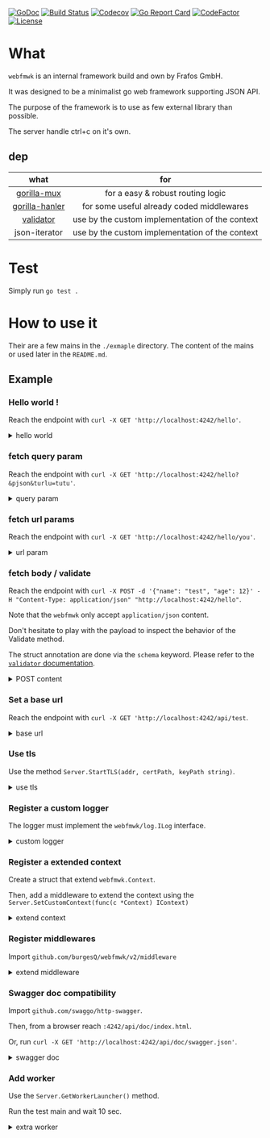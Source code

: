 [![GoDoc](http://img.shields.io/badge/go-documentation-blue.svg?style=flat-square)](http://godoc.org/github.com/burgesQ/webfmwk)
[![Build Status](http://img.shields.io/travis/burgesQ/webfmwk.svg?style=flat-square)](https://travis-ci.org/burgesQ/webfmwk)
[![Codecov](https://img.shields.io/codecov/c/github/burgesQ/webfmwk.svg?style=flat-square)](https://codecov.io/gh/burgesQ/webfmwk)
[![Go Report Card](https://goreportcard.com/badge/github.com/burgesQ/webfmwk?style=flat-square)](https://goreportcard.com/report/github.com/burgesQ/webfmwk)
[![CodeFactor](https://www.codefactor.io/repository/github/burgesq/webfmwk/badge)](https://www.codefactor.io/repository/github/burgesq/webfmwk)
[![License](http://img.shields.io/badge/license-mit-blue.svg?style=flat-square)](https://raw.githubusercontent.com/burgesQ/webfmwk/master/LICENSE)

# What

`webfmwk` is an internal framework build and own by Frafos GmbH. 

It was designed to be a minimalist go web framework supporting JSON API. 

The purpose of the framework is to use as few external library than possible.

The server handle ctrl+c on it's own.

## dep

| what                | for                                             |
| :-:                 | :-:                                             |
| [gorilla-mux][1]    | for a easy & robust routing logic               |
| [gorilla-hanler][2] | for some useful already coded middlewares       |
| [validator][3]       | use by the custom implementation of the context |
| json-iterator       | use by the custom implementation of the context |

# Test

Simply run `go test .`

# How to use it

Their are a few mains in the `./exmaple` directory. The content of the mains or used later in the `README.md`.

## Example

### Hello world !

Reach the endpoint with `curl -X GET 'http://localhost:4242/hello'`.

<details><summary>hello world</summary>
<p>

```go
package main

import (
	"net/http"

	w "github.com/burgesQ/webfmwk/v2"
)

func main() {
	// create server
	s := w.InitServer(true)

	s.GET("/hello", func(c w.IContext) {
		c.JSONBlob(http.StatusOK, []byte(`{ "message": "hello world" }`))
	})

	// start asynchronously on :4242
	go func() {
		s.Start(":4242")
	}()

	// ctrl+c is handled internally
	defer s.WaitAndStop()
}
```

</p>
</details>

### fetch query param

Reach the endpoint with `curl -X GET 'http://localhost:4242/hello?&pjson&turlu=tutu'`.

<details><summary>query param</summary>
<p>


```go
package main

import (
	"net/http"

	w "github.com/burgesQ/webfmwk/v2"
	"github.com/burgesQ/webfmwk/v2/log"
)

func main() {
	// create server
	s := w.InitServer(true)

	s.GET("/hello", func(c w.IContext) {
		var (
			queries   = c.GetQueries()
			pjson, ok = c.GetQuery("pjson")
		)
		if ok {
			log.Errorf("%#v", pjson)
		}
		c.JSON(http.StatusOK, queries)
	})

	// start asynchronously on :4242
	go func() {
		s.Start(":4242")
	}()

	// ctrl+c is handled internally
	defer s.WaitAndStop()
}
```

</p>
</details>

### fetch url params

Reach the endpoint with `curl -X GET 'http://localhost:4242/hello/you'`.

<details><summary>url param</summary>
<p>

```go
package main

import (
	"net/http"

	w "github.com/burgesQ/webfmwk/v2"
)

func main() {
	// create server
	s := w.InitServer(true)

	s.GET("/hello/{id}", func(c w.IContext) {
		c.JSONBlob(http.StatusOK, []byte(`{ "id": "`+c.GetVar("id")+`" }`))
	})

	// start asynchronously on :4242
	go func() {
		s.Start(":4242")
	}()

	// ctrl+c is handled internally
	defer s.WaitAndStop()
}
```

</p>
</details>

### fetch body / validate

Reach the endpoint with `curl -X POST -d '{"name": "test", "age": 12}' -H "Content-Type: application/json" "http://localhost:4242/hello"`.

Note that the `webfmwk` only accept `application/json` content.

Don't hesitate to play with the payload to inspect the behavior of the Validate method.

The struct annotation are done via the `schema` keyword. Please refer to the [`validator` documentation][3].

<details><summary>POST content</summary>
<p>

```go
package main

import (
	"net/http"

	w "github.com/burgesQ/webfmwk/v2"
)

type Content struct {
	Name string `schema:"name" json:"name" validate:"omitempty"`
	Age  int    `schema:"age" json:"age" vallidate:"gte=1"`
}

func main() {
	// create server
	s := w.InitServer(true)

	s.POST("/hello", func(c w.IContext) {
		data := Content{}
		c.FetchContent(&data)
		c.Validate(data)
		c.JSON(http.StatusOK, data)
	})

	// start asynchronously on :4242
	go func() {
		s.Start(":4242")
	}()

	// ctrl+c is handled internally
	defer s.WaitAndStop()
}
```

</p>
</details>

### Set a base url

Reach the endpoint with `curl -X GET 'http://localhost:4242/api/test`.

<details><summary>base url</summary>
<p>

```go
package main

import (
	w "github.com/burgesQ/webfmwk/v2"
)

func main() {
	// init server w/ ctrl+c support
	s := w.InitServer(true)

	s.SetPrefix("/api")

	s.GET("/test", func(c w.IContext) error {
		return c.JSONOk("ok")
	})

	// start asynchronously on :4242
	go func() {
		s.Start(":4242")
	}()

	// ctrl+c is handled internally
	defer s.WaitAndStop()
}
```

</p>
</details>


### Use tls

Use the method `Server.StartTLS(addr, certPath, keyPath string)`.

<details><summary>use tls</summary>
<p>

```go
package main

import (
	w "github.com/burgesQ/webfmwk/v2"
)

func main() {
	// init server w/ ctrl+c support
	s := w.InitServer(true)

	s.GET("/test", func(c w.IContext) error {
		return c.JSONOk("ok")
	})

	// start asynchronously on :4242
	go func() {
		s.StartTLS(":4242", TLSConfig{
			Cert:     "/path/to/cert",
			Key:      "/path/to/key",
			Insecure: true,
		})
	}()

	// ctrl+c is handled internally
	defer s.WaitAndStop()
}
```

</p>
</details>

### Register a custom logger

The logger must implement the `webfmwk/log.ILog` interface.

<details><summary>custom logger</summary>
<p>

```go
package main

import (
	w "github.com/burgesQ/webfmwk/v2"
	"github.com/burgesQ/webfmwk/v2/log"
)

// GetLogger return a log.ILog interface
var logger = log.GetLogger()

func main() {
	// init server w/ ctrl+c support
	s := w.InitServer(true)

	s.SetLogger(logger)

	s.GET("/test", func(c w.IContext) error {
		return c.JSONOk("ok")
	})

	// start asynchronously on :4242
	go func() {
		s.StartTLS(":4242", TLSConfig{
			Cert:     "/path/to/cert",
			Key:      "/path/to/key",
			Insecure: true,
		})
	}()

	// ctrl+c is handled internally
	defer s.WaitAndStop()
}
```

</p>
</details>

### Register a extended context

Create a struct that extend `webfmwk.Context`. 

Then, add a middleware to extend the context using the `Server.SetCustomContext(func(c *Context) IContext)`

<details><summary>extend context</summary>
<p>

```go
package main

import (
	w "github.com/burgesQ/webfmwk/v2"
)

type customContext struct {
	w.Context
	customVal string
}

func main() {
	// init server w/ ctrl+c support
	s := w.InitServer(true)

	s.SetCustomContext(func(c *w.Context) w.IContext {
		ctx := &customContext{*c, "42"}
		return ctx
	})

	s.GET("/test", func(c w.IContext) {
		ctx := c.(*customContext)
		c.JSONOk(ctx.customVal)
	})

	// start asynchronously on :4242
	go func() {
		s.Start(":4244")
	}()

	// ctrl+c is handled internally
	defer s.WaitAndStop()
}
```

</p>
</details>

### Register middlewares

Import `github.com/burgesQ/webfmwk/v2/middleware`

<details><summary>extend middleware</summary>
<p>

```go
package main

import (
	w "github.com/burgesQ/webfmwk/v2"
	m "github.com/burgesQ/webfmwk/v2/middleware"
)

func main() {

	// init server w/ ctrl+c support
	s := w.InitServer(true)

	s.AddMiddleware(m.Logging)
	s.AddMiddleware(m.Security)

	s.GET("/test", func(c w.IContext) error {
		return c.JSONOk("ok")
	})

	// start asynchronously on :4242
	go func() {
		s.Start(":4242")
	}()

	// ctrl+c is handled internally
	defer s.WaitAndStop()
}
```

</p>
</details>

### Swagger doc compatibility

Import `github.com/swaggo/http-swagger`.

Then, from a browser reach `:4242/api/doc/index.html`. 

Or, run `curl -X GET 'http://localhost:4242/api/doc/swagger.json'`.

<details><summary>swagger doc</summary>
<p>

```go
package main

import (
	w "github.com/burgesQ/webfmwk/v2"
	httpSwagger "github.com/swaggo/http-swagger"
)

type Answer struct {
	Message string `json:"message"`
}

// @Summary hello world
// @Description Return a simple greeting
// @Param pjson query bool false "return a pretty JSON"
// @Success 200 {object} db.Reply
// @Produce application/json
// @Router /hello [get]
func hello(c w.IContext) error {
	return c.JSONOk(Answer{"ok"})
}

// @title hello world API
// @version 1.0
// @description This is an simple API
// @termsOfService https://www.youtube.com/watch?v=DLzxrzFCyOs
// @contact.name Quentin Burgess
// @contact.url github.com/burgesQ
// @contact.email quentin@frafos.com
// @license.name GFO
// @host localhost:4242
func main() {
	// init server w/ ctrl+c support
	s := w.InitServer(true)

    s.SetPrefix("/api")

    s.RegisterDocHandler(httpSwagger.WrapHandler)

	s.GET("/test", func(c w.IContext) error {
		return c.JSONOk("ok")
	})

	// start asynchronously on :4242
	go func() {
		s.Start(":4242")
	}()

	// ctrl+c is handled internally
	defer s.WaitAndStop()
}
```
</p>
</details>

### Add worker 

Use the `Server.GetWorkerLauncher()` method.

Run the test main and wait 10 sec.

<details><summary>extra worker</summary>
<p>

```go
package main

import (
	"time"

	w "github.com/burgesQ/webfmwk/v2"
	"github.com/burgesQ/webfmwk/v2/log"
)

func main() {

	log.SetLogLevel(log.LogDEBUG)

	// init server w/ ctrl+c support
	s := w.InitServer(true)
	wl := s.GetLauncher()

	s.GET("/test", func(c w.IContext) {
		c.JSONOk("ok")
	})

	wl.Start("custom worker", func() error {
		time.Sleep(10 * time.Second)
		log.Debugf("done")
		return nil
	})

	// start asynchronously on :4242
	go func() {
		s.Start(":4242")
	}()

	// ctrl+c is handled internally
	defer s.WaitAndStop()
}
```

</p>
</details>

[1]: https://github.com/gorilla/gorilla-mux
[2]: https://github.com/gorilla/gorilla-handler
[3]: gopkg.in/go-playground/validator.v9 
